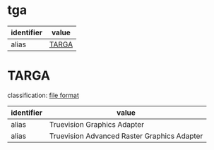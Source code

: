 # tga

| identifier | value
| ---------- | -----
| alias      | [TARGA](#targa)

# TARGA
classification: [file format](file.md)

| identifier | value
| ---------- | -----
| alias      | Truevision Graphics Adapter
| alias      | Truevision Advanced Raster Graphics Adapter